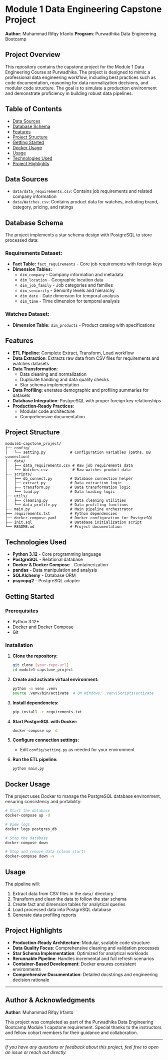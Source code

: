 # Module 1 Data Engineering Capstone Project

**Author**: Muhammad Rifqy Irfanto
**Program**: Purwadhika Data Engineering Bootcamp  

## Project Overview
This repository contains the capstone project for the Module 1 Data Engineering Course at Purwadhika. The project is designed to mimic a professional data engineering workflow, including best practices such as code documentation, reasoning for data normalization decisions, and modular code structure. The goal is to simulate a production environment and demonstrate proficiency in building robust data pipelines.

## Table of Contents
- [Data Sources](#data-sources)
- [Database Schema](#database-schema)
- [Features](#features)
- [Project Structure](#project-structure)
- [Getting Started](#getting-started)
- [Docker Usage](#docker-usage)
- [Usage](#usage)
- [Technologies Used](#technologies-used)
- [Project Highlights](#project-highlights)

## Data Sources
- `data/data_requirements.csv`: Contains job requirements and related company information
- `data/Watches.csv`: Contains product data for watches, including brand, category, pricing, and ratings

## Database Schema
The project implements a star schema design with PostgreSQL to store processed data:

### Requirements Dataset:
- **Fact Table:** `fact_requirements` - Core job requirements with foreign keys
- **Dimension Tables:** 
  - `dim_company` - Company information and metadata
  - `dim_location` - Geographic location data
  - `dim_job_family` - Job categories and families
  - `dim_seniority` - Seniority levels and hierarchy
  - `dim_date` - Date dimension for temporal analysis
  - `dim_time` - Time dimension for temporal analysis

### Watches Dataset:
- **Dimension Table:** `dim_products` - Product catalog with specifications

## Features
- **ETL Pipeline**: Complete Extract, Transform, Load workflow
- **Data Extraction**: Extracts raw data from CSV files for requirements and watches datasets
- **Data Transformation**: 
  - Data cleaning and normalization
  - Duplicate handling and data quality checks
  - Star schema implementation
- **Data Profiling**: enerates demographic and profiling summaries for datasets
- **Database Integration**: PostgreSQL with proper foreign key relationships
- **Production-Ready Practices**: 
  - Modular code architecture
  - Comprehensive documentation

## Project Structure
```
module1-capstone_project/
├── config/
│   └── setting.py           # Configuration variables (paths, DB connection)
├── data/
│   ├── data_requirements.csv # Raw job requirements data
│   └── Watches.csv           # Raw watches product data
├── scripts/
│   ├── db_connect.py        # Database connection helper
│   ├── extract.py           # Data extraction logic
│   ├── transform.py         # Data transformation logic
│   └── load.py              # Data loading logic
├── utils/
│   ├── cleaning.py          # Data cleaning utilities
│   └── data_profile.py      # Data profiling functions
├── main.py                  # Main pipeline orchestrator
├── requirements.txt         # Python dependencies
├── docker-compose.yaml      # Docker configuration for PostgreSQL
├── init.sql                 # Database initialization script
└── README.md                # Project documentation
```

## Technologies Used
- **Python 3.12** - Core programming language
- **PostgreSQL** - Relational database
- **Docker & Docker Compose** - Containerization
- **pandas** - Data manipulation and analysis
- **SQLAlchemy** - Database ORM
- **psycopg2** - PostgreSQL adapter

## Getting Started

### Prerequisites
- Python 3.12+
- Docker and Docker Compose
- Git

### Installation
1. **Clone the repository:**
   ```bash
   git clone [your-repo-url]
   cd module1-capstone_project
   ```

2. **Create and activate virtual environment:**
   ```bash
   python -m venv .venv
   source .venv/bin/activate  # On Windows: .venv\Scripts\activate
   ```

3. **Install dependencies:**
   ```bash
   pip install -r requirements.txt
   ```

4. **Start PostgreSQL with Docker:**
   ```bash
   docker-compose up -d
   ```

5. **Configure connection settings:**
   - Edit `config/setting.py` as needed for your environment

6. **Run the ETL pipeline:**
   ```bash
   python main.py
   ```

## Docker Usage
The project uses Docker to manage the PostgreSQL database environment, ensuring consistency and portability:

```bash
# Start the database
docker-compose up -d

# View logs
docker logs postgres_db

# Stop the database
docker-compose down

# Stop and remove data (clean start)
docker-compose down -v
```

## Usage
The pipeline will:
1. Extract data from CSV files in the `data/` directory
2. Transform and clean the data to follow the star schema
3. Create fact and dimension tables for analytical queries
4. Load processed data into PostgreSQL database
5. Generate data profiling reports

## Project Highlights
- **Production-Ready Architecture**: Modular, scalable code structure
- **Data Quality Focus**: Comprehensive cleaning and validation processes  
- **Star Schema Implementation**: Optimized for analytical workloads
- **Rerunnable Pipeline**: Handles incremental and full refresh scenarios
- **Container-Based Development**: Docker ensures consistent environments
- **Comprehensive Documentation**: Detailed docstrings and engineering decision rationale

---

## Author & Acknowledgments
**Author**: Muhammad Rifqy Irfanto

This project was completed as part of the Purwadhika Data Engineering Bootcamp Module 1 capstone requirement. Special thanks to the instructors and fellow cohort members for their guidance and collaboration.

---
*If you have any questions or feedback about this project, feel free to open an issue or reach out directly.*